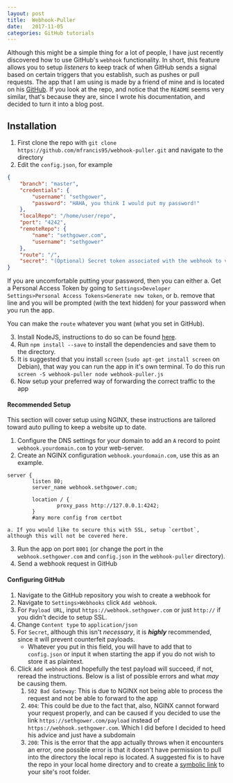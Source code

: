```yaml
---
layout: post
title:  Webhook-Puller
date:   2017-11-05
categories: GitHub tutorials
---
```


Although this might be a simple thing for a lot of people, I have just recently discovered how to use GitHub's `webhook` functionality. In short, this feature allows you to setup *listeners* to keep track of when GitHub sends a signal based on certain triggers that you establish, such as pushes or pull requests. The app that I am using is made by a friend of mine and is located on his [GitHub](https://github.com/mfrancis95/webhook-puller). If you look at the repo, and notice that the `README` seems very similar, that's because they are, since I wrote his documentation, and decided to turn it into a blog post.  

## Installation

1. First clone the repo with `git clone https://github.com/mfrancis95/webhook-puller.git` and navigate to the directory
2. Edit the `config.json`, for example
```json
{
    "branch": "master",
    "credentials": {
        "username": "sethgower",
        "password": "HAHA, you think I would put my password!"
    },
    "localRepo": "/home/user/repo",
    "port": "4242",
    "remoteRepo": {
        "name": "sethgower.com",
        "username": "sethgower"
    },
    "route": "/",
    "secret": "(Optional) Secret token associated with the webhook to validate the payload"
}
```
If you are uncomfortable putting your password, then you can either
  a. Get a Personal Access Token by going to `Settings>Developer Settings>Personal Access Tokens>Generate new token`, or
  b. remove that line and you will be prompted (with the text hidden) for your password when you run the app.<br>

You can make the `route` whatever you want (what you set in GitHub).

3. Install NodeJS, instructions to do so can be found [here](https://nodejs.org/en/download/package-manager/).
4. Run `npm install --save` to install the dependencies and save them to the directory.
5. It is suggested that you install `screen` (`sudo apt-get install screen` on Debian), that way you can run the app in it's own terminal. To do this run `screen -S webhook-puller node webhook-puller.js`
6. Now setup your preferred way of forwarding the correct traffic to the app

#### Recommended Setup

This section will cover setup using NGINX, these instructions are tailored toward auto pulling to keep a website up to date.

1. Configure the DNS settings for your domain to add an `A` record to point `webhook.yourdomain.com` to your web-server.
2. Create an NGINX configuration `webhook.yourdomain.com`, use this as an example.
```
server {
        listen 80;
        server_name webhook.sethgower.com;

        location / {
                proxy_pass http://127.0.0.1:4242;
        }
        #any more config from certbot
```
    a. If you would like to secure this with SSL, setup `certbot`, although this will not be covered here.
3. Run the app on port `8001` (or change the port in the `webhook.sethgower.com` and `config.json` in the `webhook-puller` directory).
4. Send a webhook request in GitHub

#### Configuring GitHub

1. Navigate to the GitHub repository you wish to create a webhook for
2. Navigate to `Settings>Webhooks` click `Add webhook`.
3. For `Payload URL`, input `https://webhook.sethgower.com` or just `http://` if you didn't decide to setup SSL.
4. Change `Content type` to `application/json`
5. For `Secret`, although this isn't *necessary*, it is ***highly*** recommended, since it will prevent counterfeit payloads.
    - Whatever you put in this field, you will have to add that to `config.json` or input it when starting the app if you do not wish to store it as plaintext.
 6. Click `Add webhook` and hopefully the test payload will succeed, if not, reread the instructions. Below is a list of possible errors and what *may* be causing them.
    1. `502 Bad Gateway`: This is due to NGINX not being able to process the request and not be able to forward to the app
    2. `404`: This could be due to the fact that, also, NGINX cannot forward your request properly, and can be caused if you decided to use the link `https://sethgower.com/payload` instead of `https://webhook.sethgower.com`. Which I did before I decided to heed his advice and just have a subdomain
    3. `200`: This is the error that the app actually throws when it encounters an error, one possible error is that it doesn't have permission to pull into the directory the local repo is located. A suggested fix is to have the repo in your local home directory and to create a [symbolic link](http://man7.org/linux/man-pages/man1/ln.1.html) to your site's root folder.
